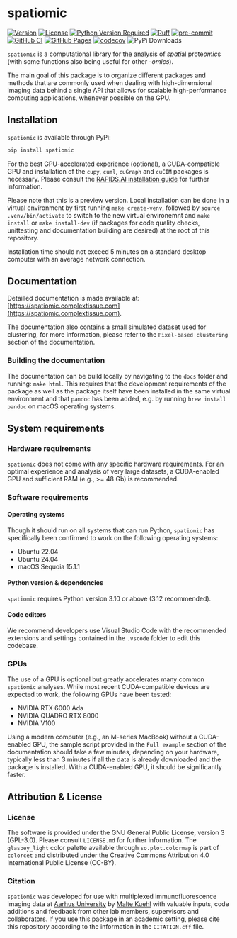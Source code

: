# spatiomic

[![Version](https://img.shields.io/pypi/v/spatiomic)](https://pypi.org/project/spatiomic/)
[![License](https://img.shields.io/pypi/l/spatiomic)](https://github.com/complextissue/spatiomic)
[![Python Version Required](https://img.shields.io/pypi/pyversions/spatiomic)](https://pypi.org/project/spatiomic/)
[![Ruff](https://img.shields.io/endpoint?url=https://raw.githubusercontent.com/astral-sh/ruff/main/assets/badge/v2.json)](https://github.com/astral-sh/ruff)
[![pre-commit](https://img.shields.io/badge/pre--commit-enabled-brightgreen?logo=pre-commit&logoColor=white)](https://github.com/pre-commit/pre-commit)
[![GitHub CI](https://github.com/complextissue/spatiomic/actions/workflows/ci.yml/badge.svg)](https://github.com/complextissue/spatiomic/actions/workflows/ci.yml)
[![GitHub Pages](https://github.com/complextissue/spatiomic/actions/workflows/docs.yml/badge.svg)](https://spatiomic.complextissue.com)
[![codecov](https://codecov.io/gh/complextissue/spatiomic/branch/main/graph/badge.svg?token=TLXB333GQV)](https://codecov.io/gh/complextissue/spatiomic)
![PyPi Downloads](https://img.shields.io/pepy/dt/spatiomic?label=PyPi%20downloads)

`spatiomic` is a computational library for the analysis of *spati*al prote*omic*s (with some functions also being useful for other *-omics*).

The main goal of this package is to organize different packages and methods that are commonly used when dealing with high-dimensional imaging data behind a single API that allows for scalable high-performance computing applications, whenever possible on the GPU.

## Installation

`spatiomic` is available through PyPi:

```bash
pip install spatiomic
```

For the best GPU-accelerated experience (optional), a CUDA-compatible GPU and installation of the `cupy`, `cuml`, `cuGraph` and `cuCIM` packages is necessary. Please consult the [RAPIDS.AI installation guide](https://docs.rapids.ai/install) for further information.

Please note that this is a preview version. Local installation can be done in a virtual environment by first running `make create-venv`, followed by `source .venv/bin/activate` to switch to the new virtual environemnt and `make install` or `make install-dev` (if packages for code quality checks, unittesting and documentation building are desired) at the root of this repository.

Installation time should not exceed 5 minutes on a standard desktop computer with an average network connection.

## Documentation

Detailled documentation is made available at: [https://spatiomic.complextissue.com](https://spatiomic.complextissue.com).

The documentation also contains a small simulated dataset used for clustering, for more information, please refer to the `Pixel-based clustering` section of the documentation.

### Building the documentation

The documentation can be build locally by navigating to the `docs` folder and running: `make html`.
This requires that the development requirements of the package as well as the package itself have been installed in the same virtual environment and that `pandoc` has been added, e.g. by running `brew install pandoc` on macOS operating systems.

## System requirements

### Hardware requirements

`spatiomic` does not come with any specific hardware requirements. For an optimal experience and analysis of very large datasets, a CUDA-enabled GPU and sufficient RAM (e.g., >= 48 Gb) is recommended.

### Software requirements

#### Operating systems

Though it should run on all systems that can run Python, `spatiomic` has specifically been confirmed to work on the following operating systems:

- Ubuntu 22.04
- Ubuntu 24.04
- macOS Sequoia 15.1.1

#### Python version & dependencies

`spatiomic` requires Python version 3.10 or above (3.12 recommended).

#### Code editors

We recommend developers use Visual Studio Code with the recommended extensions and settings contained in the `.vscode` folder to edit this codebase.

### GPUs

The use of a GPU is optional but greatly accelerates many common `spatiomic` analyses. While most recent CUDA-compatible devices are expected to work, the following GPUs have been tested:

- NVIDIA RTX 6000 Ada
- NVIDIA QUADRO RTX 8000
- NVIDIA V100

Using a modern computer (e.g., an M-series MacBook) without a CUDA-enabled GPU, the sample script provided in the `Full example` section of the documentation should take a few minutes, depending on your hardware, typically less than 3 minutes if all the data is already downloaded and the package is installed. With a CUDA-enabled GPU, it should be significantly faster.

## Attribution & License

### License

The software is provided under the GNU General Public License, version 3 (GPL-3.0). Please consult `LICENSE.md` for further information.
The `glasbey_light` color palette available through `so.plot.colormap` is part of `colorcet` and distributed under the Creative Commons Attribution 4.0 International Public License (CC-BY).

### Citation

`spatiomic` was developed for use with multiplexed immunofluorescence imaging data at [Aarhus University](https://au.dk/) by [Malte Kuehl](https://github.com/maltekuehl) with valuable inputs, code additions and feedback from other lab members, supervisors and collaborators. If you use this package in an academic setting, please cite this repository according to the information in the `CITATION.cff` file.
